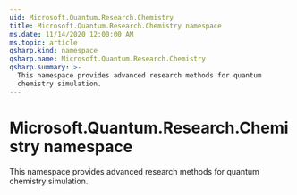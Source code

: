 ```yaml
---
uid: Microsoft.Quantum.Research.Chemistry
title: Microsoft.Quantum.Research.Chemistry namespace
ms.date: 11/14/2020 12:00:00 AM
ms.topic: article
qsharp.kind: namespace
qsharp.name: Microsoft.Quantum.Research.Chemistry
qsharp.summary: >-
  This namespace provides advanced research methods for quantum
  chemistry simulation.
---
```


# Microsoft.Quantum.Research.Chemistry namespace

This namespace provides advanced research methods for quantumchemistry simulation.

